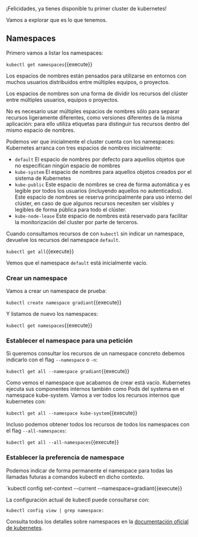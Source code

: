 ¡Felicidades, ya tienes disponible tu primer cluster de kubernetes!

Vamos a explorar que es lo que tenemos.

## Namespaces

Primero vamos a listar los namespaces:

`kubectl get namespaces`{{execute}}

Los espacios de nombres están pensados para utilizarse en entornos con muchos usuarios distribuidos entre múltiples equipos, o proyectos. 

Los espacios de nombres son una forma de dividir los recursos del clúster entre múltiples usuarios, equipos o proyectos.

No es necesario usar múltiples espacios de nombres sólo para separar recursos ligeramente diferentes, como versiones diferentes de la misma aplicación: para ello utiliza etiquetas para distinguir tus recursos dentro del mismo espacio de nombres.

Podemos ver que inicialmente el cluster cuenta con los namespaces:
Kubernetes arranca con tres espacios de nombres inicialmente:

   * `default` El espacio de nombres por defecto para aquellos objetos que no especifican ningún espacio de nombres
   * `kube-system` El espacio de nombres para aquellos objetos creados por el sistema de Kubernetes
   * `kube-public` Este espacio de nombres se crea de forma automática y es legible por todos los usuarios (incluyendo aquellos no autenticados).
   Este espacio de nombres se reserva principalmente para uso interno del clúster, en caso de que algunos recursos necesiten ser visibles y legibles de forma pública para todo el clúster.
   * `kube-node-lease` Este espacio de nombres está reservado para facilitar la monitorización del cluster por parte de terceros.

Cuando consultamos recursos de con `kubectl` sin indicar un namespace, devuelve los recursos del namespace `default`.

`kubectl get all`{{execute}}

Vemos que el namespace `default` está inicialmente vacío.

### Crear un namespace

Vamos a crear un namespace de prueba:

`kubectl create namespace gradiant`{{execute}}

Y listamos de nuevo los namespaces:

`kubectl get namespaces`{{execute}}

### Establecer el namespace para una petición

Si queremos consultar los recursos de un namespace concreto debemos indicarlo con el flag `--namespace` o `-n`:

`kubectl get all --namespace gradiant`{{execute}}

Como vemos el namespace que acabamos de crear está vacío.
Kubernetes ejecuta sus componentes internos también como Pods del systema en el namespace kube-system.
Vamos a ver todos los recursos internos que kubernetes con:

`kubectl get all --namespace kube-system`{{execute}}

Incluso podemos obtener todos los recursos de todos los namespaces con el flag `--all-namespaces`:

`kubectl get all --all-namespaces`{{execute}}


### Establecer la preferencia de namespace

Podemos indicar de forma permanente el namespace para todas las llamadas futuras a comandos kubectl
en dicho contexto.

`kubectl config set-context --current --namespace=gradiant{{execute}}

La configuración actual de kubectl puede consultarse con:

```
kubectl config view | grep namespace:
```


Consulta todos los detalles sobre namespaces en la [documentación oficial de kubernetes](https://kubernetes.io/es/docs/concepts/overview/working-with-objects/namespaces/).
